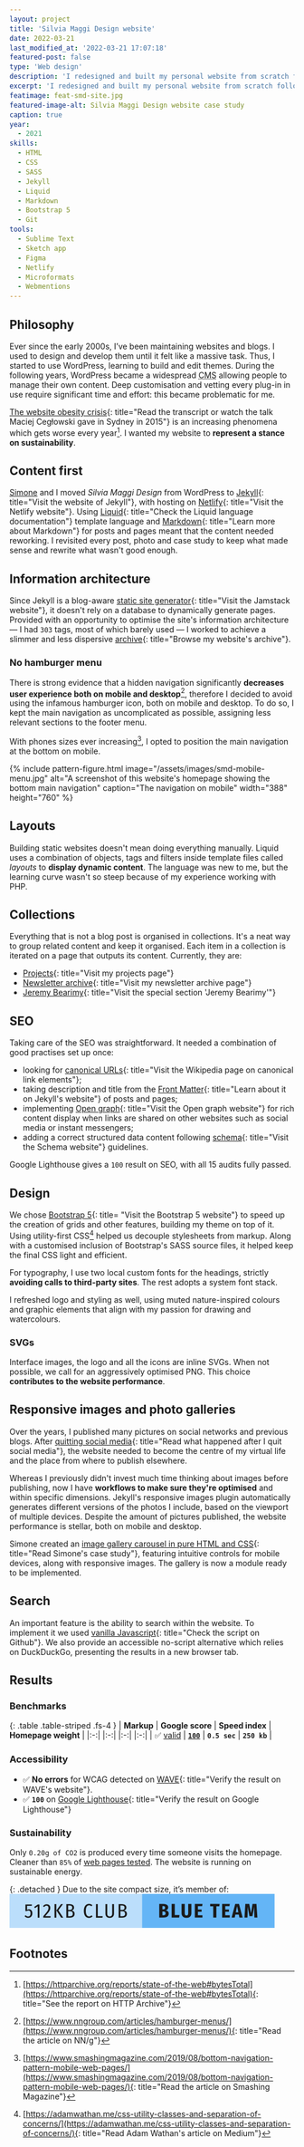 ```yaml
---
layout: project
title: 'Silvia Maggi Design website'
date: 2022-03-21
last_modified_at: '2022-03-21 17:07:18'
featured-post: false
type: 'Web design'
description: 'I redesigned and built my personal website from scratch following the need to have a customisable, flexible site to contain my work, interests and passions.'
excerpt: 'I redesigned and built my personal website from scratch following the increasing need to have an easier to customise, flexible site to contain my work, interests and passions. As sustainability is a core concern, total control over code and design was the main requirement.'
featimage: feat-smd-site.jpg
featured-image-alt: Silvia Maggi Design website case study
caption: true
year: 
  - 2021
skills:
  - HTML
  - CSS
  - SASS
  - Jekyll
  - Liquid
  - Markdown
  - Bootstrap 5
  - Git
tools:
  - Sublime Text
  - Sketch app
  - Figma
  - Netlify
  - Microformats
  - Webmentions
---
```

## Philosophy
Ever since the early 2000s, I’ve been maintaining websites and blogs. I used to design and develop them until it felt like a massive task. Thus, I started to use WordPress, learning to build and edit themes. During the following years, WordPress became a widespread <abbr title="Content Management System">CMS</abbr> allowing people to manage their own content. Deep customisation and vetting every plug-in in use require significant time and effort: this became problematic for me.

[The website obesity crisis](https://idlewords.com/talks/website_obesity.htm){: title="Read the transcript or watch the talk Maciej Cegłowski gave in Sydney in 2015"} is an increasing phenomena which gets worse every year[^total-kilobytes]. I wanted my website to **represent a stance on sustainability**.

## Content first
[Simone](https://minutestomidnight.co.uk/) and I moved *Silvia Maggi Design* from WordPress to [Jekyll](https://jekyllrb.com/){: title="Visit the website of Jekyll"}, with hosting on [Netlify](https://www.netlify.com/){: title="Visit the Netlify website"}. Using [Liquid](https://shopify.github.io/liquid/){: title="Check the Liquid language documentation"} template language and [Markdown](https://daringfireball.net/projects/markdown/){: title="Learn more about Markdown"} for posts and pages meant that the content needed reworking. I revisited every post, photo and case study to keep what made sense and rewrite what wasn't good enough.

## Information architecture
Since Jekyll is a blog-aware [static site generator](https://jamstack.org/generators/){: title="Visit the Jamstack website"}, it doesn't rely on a database to dynamically generate pages. Provided with an opportunity to optimise the site's information architecture — I had `303` tags, most of which barely used — I worked to achieve a slimmer and less dispersive [archive](/archive/){: title="Browse my website's archive"}.

### No hamburger menu
There is strong evidence that a hidden navigation significantly **decreases user experience both on mobile and desktop**[^hamburger-menus], therefore I decided to avoid using the infamous hamburger icon, both on mobile and desktop. To do so, I kept the main navigation as uncomplicated as possible, assigning less relevant sections to the footer menu.

With phones sizes ever increasing[^bottom-navigation], I opted to position the main navigation at the bottom on mobile.

{% include pattern-figure.html image="/assets/images/smd-mobile-menu.jpg" alt="A screenshot of this website's homepage showing the bottom main navigation" caption="The navigation on mobile" width="388" height="760" %}

## Layouts
Building static websites doesn't mean doing everything manually. Liquid uses a combination of objects, tags and filters inside template files called _layouts_ to **display dynamic content**. The language was new to me, but the learning curve wasn't so steep because of my experience working with PHP.

## Collections
Everything that is not a blog post is organised in collections. It's a neat way to group related content and keep it organised. Each item in a collection is iterated on a page that outputs its content.
Currently, they are:

- [Projects](/projects/){: title="Visit my projects page"}
- [Newsletter archive](/newsletter/archive/){: title="Visit my newsletter archive page"}
- [Jeremy Bearimy](/jeremybearimy/){: title="Visit the special section 'Jeremy Bearimy'"}

## SEO
Taking care of the SEO was straightforward. It needed a combination of good practises set up once:

- looking for [canonical URLs](https://en.wikipedia.org/wiki/Canonical_link_element){: title="Visit the Wikipedia page on canonical link elements"};
- taking description and title from the [Front Matter](https://jekyllrb.com/docs/front-matter/){: title="Learn about it on Jekyll's website"} of posts and pages;
- implementing [Open graph](https://ogp.me/){: title="Visit the Open graph website"} for rich content display when links are shared on other websites such as social media or instant messengers;
- adding a correct structured data content following [schema](https://schema.org/docs/documents.html){: title="Visit the Schema website"} guidelines.

Google Lighthouse gives a `100` result on SEO, with all 15 audits fully passed.

## Design
We chose [Bootstrap 5](https://getbootstrap.com/){: title= "Visit the Bootstrap 5 website"} to speed up the creation of grids and other features, building my theme on top of it. Using utility-first CSS[^utility-first] helped us decouple stylesheets from markup. Along with a customised inclusion of Bootstrap's SASS source files, it helped keep the final CSS light and efficient.

For typography, I use two local custom fonts for the headings, strictly **avoiding calls to third-party sites**. The rest adopts a system font stack.

I refreshed logo and styling as well, using muted nature-inspired colours and graphic elements that align with my passion for drawing and watercolours. 

### SVGs
Interface images, the logo and all the icons are inline SVGs. When not possible, we call for an aggressively optimised PNG. This choice **contributes to the website performance**. 

## Responsive images and photo galleries
Over the years, I published many pictures on social networks and  previous blogs. After [quitting social media](https://silviamaggidesign.com/personal/life-off-social-media/){: title="Read what happened after I quit social media"}, the website needed to become the centre of my virtual life and the place from where to publish elsewhere.

Whereas I previously didn't invest much time thinking about images before publishing, now I have **workflows to make sure they're optimised** and within specific dimensions. Jekyll's responsive images plugin automatically generates different versions of the photos I include, based on the viewport of multiple devices. Despite the amount of pictures published, the website performance is stellar, both on mobile and desktop.

Simone created an [image gallery carousel in pure HTML and CSS](https://minutestomidnight.co.uk/work/web-design/responsive-photogallery-carousel/){: title="Read Simone's case study"}, featuring intuitive controls for mobile devices, along with responsive images. The gallery is now a module ready to be implemented.

## Search

An important feature is the ability to search within the website. To implement it we used [vanilla Javascript](https://github.com/daviddarnes/jekyll-search-js){: title="Check the script on Github"}. We also provide an accessible no-script alternative which relies on DuckDuckGo, presenting the results in a new browser tab.

## Results

### Benchmarks

{: .table .table-striped .fs-4 }
| **Markup** | **Google score** | **Speed index** | **Homepage weight** |
|:-:| |:-:| |:-:| |:-:|
| ✅ [valid](https://validator.w3.org/nu/?doc=https://silviamaggidesign.com/) | **[`100`](https://pagespeed.web.dev/report?url=https%3A%2F%2Fsilviamaggidesign.com%2F)** | **`0.5 sec`** | **`250 kb`** |

### Accessibility

-   ✅ **No errors** for WCAG detected on [WAVE](https://wave.webaim.org/report#/https://silviamaggidesign.com/){: title="Verify the result on WAVE's website"}.
-   ✅ **`100`** on [Google Lighthouse](https://web.dev/measure/){: title="Verify the result on Google Lighthouse"}

### Sustainability

Only `0.20g of CO2` is produced every time someone visits the homepage. Cleaner than `85%` of [web pages tested](https://www.websitecarbon.com/website/silviamaggidesign-com/ "Visit Website carbon"). The website is running on sustainable energy.

{: .detached }
Due to the site compact size, it’s member of: [![512kb Blue Team](/assets/images/blue-team.svg)](https://512kb.club/#512)

## Footnotes

[^total-kilobytes]: [https://httparchive.org/reports/state-of-the-web#bytesTotal](https://httparchive.org/reports/state-of-the-web#bytesTotal){: title="See the report on HTTP Archive"}
[^hamburger-menus]: [https://www.nngroup.com/articles/hamburger-menus/](https://www.nngroup.com/articles/hamburger-menus/){: title="Read the article on NN/g"}
[^bottom-navigation]: [https://www.smashingmagazine.com/2019/08/bottom-navigation-pattern-mobile-web-pages/](https://www.smashingmagazine.com/2019/08/bottom-navigation-pattern-mobile-web-pages/){: title="Read the article on Smashing Magazine"}
[^utility-first]: [https://adamwathan.me/css-utility-classes-and-separation-of-concerns/](https://adamwathan.me/css-utility-classes-and-separation-of-concerns/){: title="Read Adam Wathan's article on Medium"}